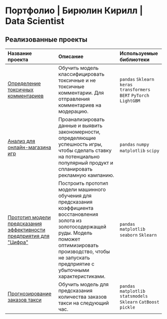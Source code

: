 # Портфолио | Бирюлин Кирилл | Data Scientist

## Реализованные проекты


| Название проекта                                                                          | Описание                                                                                                                                                                                                                             | Используемые библиотеки                                               |
|:------------------------------------------------------------------------------------------|:-------------------------------------------------------------------------------------------------------------------------------------------------------------------------------------------------------------------------------------|:----------------------------------------------------------------------|
| [Определение токсичных комментариев](nlp_toxic_comment)                                   | Обучить модель классифицировать токсичные и не токсичные комментарии. Для отправления комментариев на модерацию.                                                                                                                     | `pandas` `Sklearn` `keras` `transformers` `BERT` `PyTorch` `LightGBM` |
| [Анализ для онлайн-магазина игр](online_game_shop)                                        | Проанализировать данные и выявить закономерности, определяющие успешность игры, чтобы сделать ставку на потенциально популярный продукт и спланировать рекламную кампанию.                                                           | `pandas` `numpy` `matplotlib` `scipy`                                 |
| [Прототип модели предсказания эффективности предприятия для "Цифра"](gold_recovery_cifra) | Построить прототип модели машинного обучения для предсказания коэффициента восстановления золота из золотосодержащей руды. Модель поможет оптимизировать производство, чтобы не запускать предприятие с убыточными характеристиками. | `pandas` `matplotlib` `seaborn`  `Sklearn`                            |
| [Прогнозирование заказов такси](taxi_time_series)                                         | Обучить модель для предсказания количества заказов такси на следующий час.                                                                                                                                                           | `pandas` `matplotlib` `statsmodels` `Sklearn` `CatBoost` `pickle`     |